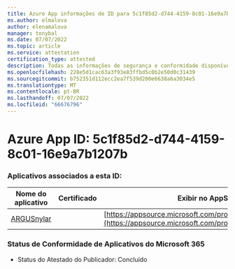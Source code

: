 ```yaml
---
title: Azure App informações de ID para 5c1f85d2-d744-4159-8c01-16e9a7b1207b
ms.author: elmalova
author: elenamalova
manager: tonybal
ms.date: 07/07/2022
ms.topic: article
ms.service: attestation
certification_type: attested
description: Todas as informações de segurança e conformidade disponíveis para 5c1f85d2-d744-4159-8c01-16e9a7b1207b.
ms.openlocfilehash: 228e5d1cac63a3f93e83ffbd5c0b2e50d0c31439
ms.sourcegitcommit: b752351d112ecc2ea7f539d200e6638a6a3034e5
ms.translationtype: MT
ms.contentlocale: pt-BR
ms.lasthandoff: 07/07/2022
ms.locfileid: "66676796"
---
```

# <a name="azure-app-id-5c1f85d2-d744-4159-8c01-16e9a7b1207b"></a>Azure App ID: 5c1f85d2-d744-4159-8c01-16e9a7b1207b


### <a name="apps-associated-with-this-id"></a>Aplicativos associados a esta ID:
| **Nome do aplicativo** | **Certificado** | **Exibir no AppSource** |
|--------------|---------------|-----------------------|
| [ARGUSnylar](../forward/WA200003186.md) |  | [https://appsource.microsoft.com/product/office/WA200003186](https://appsource.microsoft.com/product/office/WA200003186) |

### <a name="microsoft-365-app-compliance-status"></a>Status de Conformidade de Aplicativos do Microsoft 365
- Status do Atestado do Publicador: Concluído

